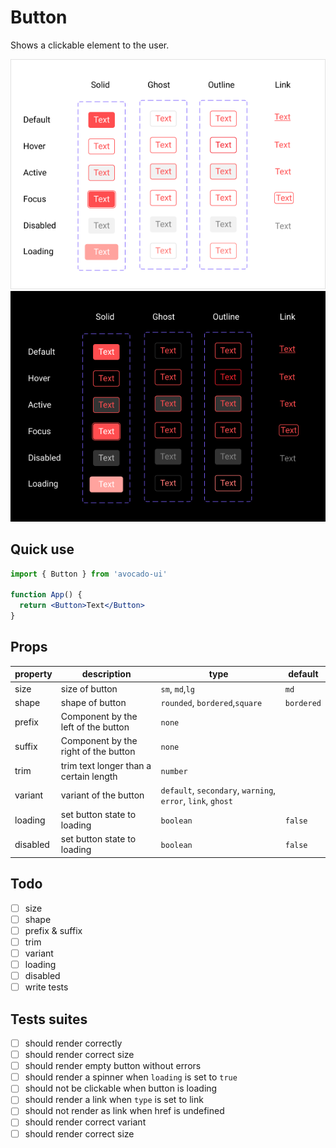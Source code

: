 # Button

Shows a clickable element to the user.

![Button Light](/images/Buttons-light.png)![Button Light](/images/Buttons-dark.png)

## Quick use

```jsx
import { Button } from 'avocado-ui'

function App() {
  return <Button>Text</Button>
}
```

## Props

| property | description                            | type                                                        | default    |
| -------- | -------------------------------------- | ----------------------------------------------------------- | ---------- |
| size     | size of button                         | `sm`, `md`,`lg`                                             | `md`       |
| shape    | shape of button                        | `rounded`, `bordered`,`square`                              | `bordered` |
| prefix   | Component by the left of the button    | `none`                                                      |            |
| suffix   | Component by the right of the button   | `none`                                                      |            |
| trim     | trim text longer than a certain length | `number`                                                    |            |
| variant  | variant of the button                  | `default`, `secondary`, `warning`, `error`, `link`, `ghost` |            |
| loading  | set button state to loading            | `boolean`                                                   | `false`    |
| disabled | set button state to loading            | `boolean`                                                   | `false`    |

## Todo

- [ ] size
- [ ] shape
- [ ] prefix & suffix
- [ ] trim
- [ ] variant
- [ ] loading
- [ ] disabled
- [ ] write tests

## Tests suites

- [ ] should render correctly
- [ ] should render correct size
- [ ] should render empty button without errors
- [ ] should render a spinner when `loading` is set to `true`
- [ ] should not be clickable when button is loading
- [ ] should render a link when `type` is set to link
- [ ] should not render as link when href is undefined
- [ ] should render correct variant
- [ ] should render correct size
